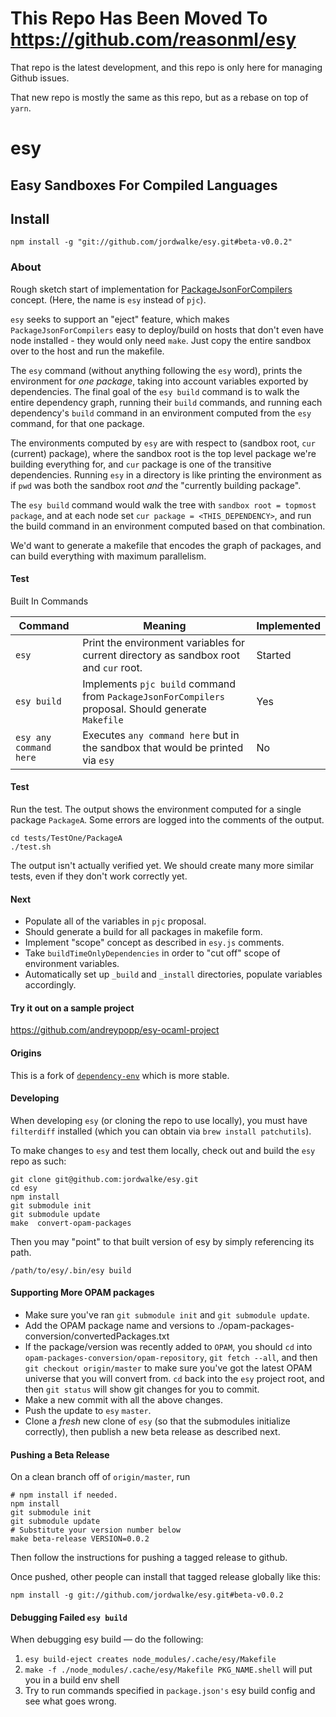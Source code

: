 # This Repo Has Been Moved To https://github.com/reasonml/esy

That repo is the latest development, and this repo is only here for managing Github issues.

That new repo is mostly the same as this repo, but as a rebase on top of `yarn`.


# esy
Easy Sandboxes For Compiled Languages
-------------------------------------

## Install

`npm install -g "git://github.com/jordwalke/esy.git#beta-v0.0.2"`

### About

Rough sketch start of implementation for
[PackageJsonForCompilers](https://github.com/jordwalke/PackageJsonForCompilers)
concept. (Here, the name is `esy` instead of `pjc`).

`esy` seeks to support an "eject" feature, which makes
`PackageJsonForCompilers` easy to deploy/build on hosts that don't even have
node installed - they would only need `make`. Just copy the entire sandbox over
to the host and run the makefile.

The `esy` command (without anything following the `esy` word), prints the
environment for *one package*, taking into account variables exported by
dependencies. The final goal of the `esy build` command is to walk the entire
dependency graph, running their `build` commands, and running each dependency's
`build` command in an environment computed from the `esy` command, for that
one package.

The environments computed by `esy` are with respect to (sandbox root, `cur` (current)
package), where the sandbox root is the top level package we're building
everything for, and `cur` package is one of the transitive dependencies.
Running `esy` in a directory is like printing the environment as if `pwd` was
both the sandbox root *and* the "currently building package".

The `esy build` command would walk the tree with `sandbox root = topmost package`,
and at each node set `cur package = <THIS_DEPENDENCY>`, and run the build command
in an environment computed based on that combination.

We'd want to generate a makefile that encodes the graph of packages, and can build
everything with maximum parallelism.


#### Test

Built In Commands

|Command                  | Meaning                                                                                               | Implemented |
|-------------------------|------------------------------------------------                                                       |-------------|
|`esy`                    | Print the environment variables for current directory as sandbox root and `cur` root.                 | Started     |
|`esy build`              | Implements `pjc build` command from `PackageJsonForCompilers` proposal. Should generate `Makefile`    | Yes          |
|`esy any command here`   | Executes `any command here` but in the sandbox that would be printed via `esy`                        | No          |


#### Test

Run the test. The output shows the environment computed for a single package
`PackageA`.  Some errors are logged into the comments of the output.

```
cd tests/TestOne/PackageA
./test.sh
```

The output isn't actually verified yet. We should create many more similar
tests, even if they don't work correctly yet.

#### Next

- Populate all of the variables in `pjc` proposal.
- Should generate a build for all packages in makefile form.
- Implement "scope" concept as described in `esy.js` comments.
- Take `buildTimeOnlyDependencies` in order to "cut off" scope of environment
  variables.
- Automatically set up `_build` and `_install` directories, populate variables
  accordingly.

#### Try it out on a sample project

https://github.com/andreypopp/esy-ocaml-project

#### Origins

This is a fork of [`dependency-env`](https://github.com/reasonml/dependency-env) which is more stable.


#### Developing

When developing `esy` (or cloning the repo to use locally), you must have `filterdiff` installed (which you can obtain via `brew install patchutils`).


To make changes to `esy` and test them locally, check out and build the `esy` repo as such:

    git clone git@github.com:jordwalke/esy.git
    cd esy
    npm install
    git submodule init
    git submodule update
    make  convert-opam-packages

Then you may "point" to that built version of esy by simply referencing its path.

    /path/to/esy/.bin/esy build

#### Supporting More OPAM packages

- Make sure you've ran `git submodule init` and `git submodule update`.
- Add the OPAM package name and versions to
  ./opam-packages-conversion/convertedPackages.txt
- If the package/version was recently added to `OPAM`, you should `cd` into
  `opam-packages-conversion/opam-repository`, `git fetch --all`, and then `git
  checkout origin/master` to make sure you've got the latest OPAM universe that
  you will convert from. `cd` back into the `esy` project root, and then `git
  status` will show git changes for you to commit.
- Make a new commit with all the above changes.
- Push the update to `esy` `master`.
- Clone a *fresh* new clone of `esy` (so that the submodules initialize
  correctly), then publish a new beta release as described next.
  

#### Pushing a Beta Release

On a clean branch off of `origin/master`, run

    # npm install if needed.
    npm install
    git submodule init
    git submodule update
    # Substitute your version number below
    make beta-release VERSION=0.0.2

Then follow the instructions for pushing a tagged release to github.

Once pushed, other people can install that tagged release globally like this:

    npm install -g git://github.com/jordwalke/esy.git#beta-v0.0.2


#### Debugging Failed `esy build`

When  debugging esy build — do the following:

1. `esy build-eject creates node_modules/.cache/esy/Makefile`
2. `make -f ./node_modules/.cache/esy/Makefile PKG_NAME.shell` will put you in a build env shell
3. Try to run commands specified in `package.json's` esy build config and see what goes wrong.
